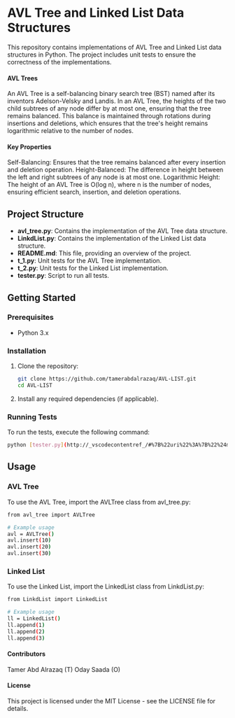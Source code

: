 # AVL Tree and Linked List Data Structures

This repository contains implementations of AVL Tree and Linked List data structures in Python. The project includes unit tests to ensure the correctness of the implementations.

#### AVL Trees
An AVL Tree is a self-balancing binary search tree (BST) named after its inventors Adelson-Velsky and Landis. In an AVL Tree, the heights of the two child subtrees of any node differ by at most one, ensuring that the tree remains balanced. This balance is maintained through rotations during insertions and deletions, which ensures that the tree's height remains logarithmic relative to the number of nodes.

#### Key Properties
Self-Balancing: Ensures that the tree remains balanced after every insertion and deletion operation.
Height-Balanced: The difference in height between the left and right subtrees of any node is at most one.
Logarithmic Height: The height of an AVL Tree is O(log n), where n is the number of nodes, ensuring efficient search, insertion, and deletion operations.

## Project Structure
- **avl_tree.py**: Contains the implementation of the AVL Tree data structure.
- **LinkdList.py**: Contains the implementation of the Linked List data structure.
- **README.md**: This file, providing an overview of the project.
- **t_1.py**: Unit tests for the AVL Tree implementation.
- **t_2.py**: Unit tests for the Linked List implementation.
- **tester.py**: Script to run all tests.
## Getting Started

### Prerequisites

- Python 3.x

### Installation

1. Clone the repository:
    ```sh
    git clone https://github.com/tamerabdalrazaq/AVL-LIST.git
    cd AVL-LIST
    ```

2. Install any required dependencies (if applicable).

### Running Tests

To run the tests, execute the following command:

```sh
python [tester.py](http://_vscodecontentref_/#%7B%22uri%22%3A%7B%22%24mid%22%3A1%2C%22fsPath%22%3A%22c%3A%5C%5CUsers%5C%5Caverr%5C%5COneDrive%5C%5CDesktop%5C%5Cprojects%5C%5CAVL-LIST%5C%5Ctester.py%22%2C%22_sep%22%3A1%2C%22path%22%3A%22%2FC%3A%2FUsers%2Faverr%2FOneDrive%2FDesktop%2Fprojects%2FAVL-LIST%2Ftester.py%22%2C%22scheme%22%3A%22file%22%7D%7D)
```

## Usage
### AVL Tree
To use the AVL Tree, import the AVLTree class from avl_tree.py:

```sh
from avl_tree import AVLTree

# Example usage
avl = AVLTree()
avl.insert(10)
avl.insert(20)
avl.insert(30)
```

### Linked List
To use the Linked List, import the LinkedList class from LinkdList.py:

```sh
from LinkdList import LinkedList

# Example usage
ll = LinkedList()
ll.append(1)
ll.append(2)
ll.append(3)
```

#### Contributors
Tamer Abd Alrazaq (T)
Oday Saada (O)

#### License
This project is licensed under the MIT License - see the LICENSE file for details.
